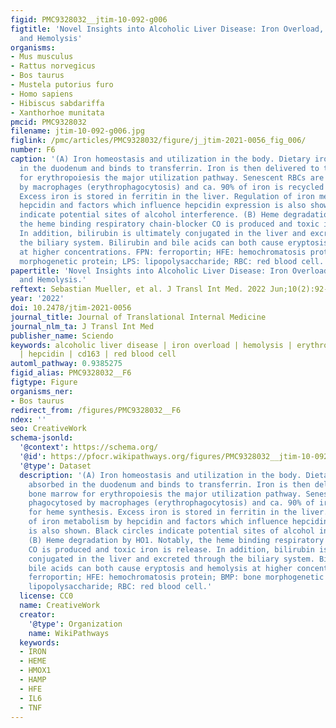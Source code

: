 ```yaml
---
figid: PMC9328032__jtim-10-092-g006
figtitle: 'Novel Insights into Alcoholic Liver Disease: Iron Overload, Iron Sensing
  and Hemolysis'
organisms:
- Mus musculus
- Rattus norvegicus
- Bos taurus
- Mustela putorius furo
- Homo sapiens
- Hibiscus sabdariffa
- Xanthorhoe munitata
pmcid: PMC9328032
filename: jtim-10-092-g006.jpg
figlink: /pmc/articles/PMC9328032/figure/j_jtim-2021-0056_fig_006/
number: F6
caption: '(A) Iron homeostasis and utilization in the body. Dietary iron is absorbed
  in the duodenum and binds to transferrin. Iron is then delivered to the bone marrow
  for erythropoiesis the major utilization pathway. Senescent RBCs are phagocytosed
  by macrophages (erythrophagocytosis) and ca. 90% of iron is recycled for heme synthesis.
  Excess iron is stored in ferritin in the liver. Regulation of iron metabolism by
  hepcidin and factors which influence hepcidin expression is also shown. Black circles
  indicate potential sites of alcohol interference. (B) Heme degradation by HO1. Notably,
  the heme binding respiratory chain-blocker CO is produced and toxic iron is release.
  In addition, bilirubin is ultimately conjugated in the liver and excreted through
  the biliary system. Bilirubin and bile acids can both cause eryptosis and hemolysis
  at higher concentrations. FPN: ferroportin; HFE: hemochromatosis protein; BMP: bone
  morphogenetic protein; LPS: lipopolysaccharide; RBC: red blood cell.'
papertitle: 'Novel Insights into Alcoholic Liver Disease: Iron Overload, Iron Sensing
  and Hemolysis.'
reftext: Sebastian Mueller, et al. J Transl Int Med. 2022 Jun;10(2):92-124.
year: '2022'
doi: 10.2478/jtim-2021-0056
journal_title: Journal of Translational Internal Medicine
journal_nlm_ta: J Transl Int Med
publisher_name: Sciendo
keywords: alcoholic liver disease | iron overload | hemolysis | erythrophagocytosis
  | hepcidin | cd163 | red blood cell
automl_pathway: 0.9385275
figid_alias: PMC9328032__F6
figtype: Figure
organisms_ner:
- Bos taurus
redirect_from: /figures/PMC9328032__F6
ndex: ''
seo: CreativeWork
schema-jsonld:
  '@context': https://schema.org/
  '@id': https://pfocr.wikipathways.org/figures/PMC9328032__jtim-10-092-g006.html
  '@type': Dataset
  description: '(A) Iron homeostasis and utilization in the body. Dietary iron is
    absorbed in the duodenum and binds to transferrin. Iron is then delivered to the
    bone marrow for erythropoiesis the major utilization pathway. Senescent RBCs are
    phagocytosed by macrophages (erythrophagocytosis) and ca. 90% of iron is recycled
    for heme synthesis. Excess iron is stored in ferritin in the liver. Regulation
    of iron metabolism by hepcidin and factors which influence hepcidin expression
    is also shown. Black circles indicate potential sites of alcohol interference.
    (B) Heme degradation by HO1. Notably, the heme binding respiratory chain-blocker
    CO is produced and toxic iron is release. In addition, bilirubin is ultimately
    conjugated in the liver and excreted through the biliary system. Bilirubin and
    bile acids can both cause eryptosis and hemolysis at higher concentrations. FPN:
    ferroportin; HFE: hemochromatosis protein; BMP: bone morphogenetic protein; LPS:
    lipopolysaccharide; RBC: red blood cell.'
  license: CC0
  name: CreativeWork
  creator:
    '@type': Organization
    name: WikiPathways
  keywords:
  - IRON
  - HEME
  - HMOX1
  - HAMP
  - HFE
  - IL6
  - TNF
---
```

